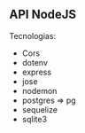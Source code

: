 <div>
    <h2>API NodeJS</h2>
    <p>Tecnologias:</p>
    <p>
        <ul>
            <li>Cors</li>
            <li>dotenv</li>
            <li>express</li>
            <li>jose </li>
            <li>nodemon</li>
            <li>postgres => pg </li>
            <li>sequelize</li>
            <li>sqlite3</li>
        </ul>
    </p>
</div>
